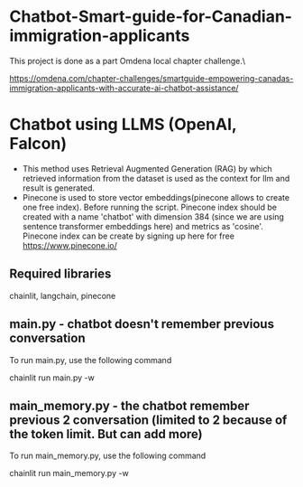 # Chatbot-Smart-guide-for-Canadian-immigration-applicants
This project is done as a part Omdena local chapter challenge.\

https://omdena.com/chapter-challenges/smartguide-empowering-canadas-immigration-applicants-with-accurate-ai-chatbot-assistance/


# Chatbot using LLMS (OpenAI, Falcon)
- This method uses Retrieval Augmented Generation (RAG) by which retrieved information from the dataset is used as the context for llm and result is generated.
- Pinecone is used to store vector embeddings(pinecone allows to create one free index). Before running the script. Pinecone index should be created with a name 'chatbot' with dimension 384 (since we are using sentence transformer embeddings here) and metrics as 'cosine'.
Pinecone index can be create by signing up here for free https://www.pinecone.io/

## Required libraries
chainlit, langchain, pinecone

## main.py -  chatbot doesn't remember previous conversation

To run main.py, use the following command

chainlit run main.py -w

## main_memory.py -  the chatbot remember previous 2 conversation (limited to 2 because of the token limit. But can add more)

To run main_memory.py, use the following command

chainlit run main_memory.py -w


